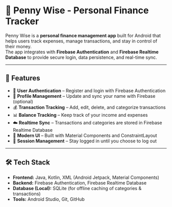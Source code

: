 # 📱 Penny Wise - Personal Finance Tracker

Penny Wise is a **personal finance management app** built for Android that helps users track expenses, manage transactions, and stay in control of their money.  
The app integrates with **Firebase Authentication** and **Firebase Realtime Database** to provide secure login, data persistence, and real-time sync.  

---

## 🚀 Features
- 🔐 **User Authentication** – Register and login with Firebase Authentication  
- 👤 **Profile Management** – Update and sync your name with Firebase (optional)  
- 💰 **Transaction Tracking** – Add, edit, delete, and categorize transactions  
- 📊 **Balance Tracking** – Keep track of your income and expenses  
- ☁️ **Realtime Sync** – Transactions and categories are stored in Firebase Realtime Database  
- 🎨 **Modern UI** – Built with Material Components and ConstraintLayout  
- 🔄 **Session Management** – Stay logged in until you choose to log out  

---

## 🛠 Tech Stack
- **Frontend:** Java, Kotlin, XML (Android Jetpack, Material Components)  
- **Backend:** Firebase Authentication, Firebase Realtime Database  
- **Database (Local):** SQLite (for offline caching of categories & transactions)  
- **Tools:** Android Studio, Git, GitHub  

